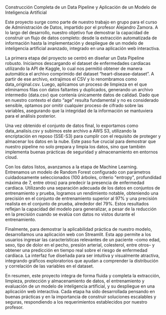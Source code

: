 Construcción Completa de un Data Pipeline y Aplicación de un Modelo de Inteligencia Artificial


Este proyecto surge como parte de nuestro trabajo en grupo para el curso de Administración de Datos, impartido por el profesor Alejandro Zamora. A lo largo del desarrollo, nuestro objetivo fue demostrar la capacidad de construir un flujo de datos completo: desde la extracción automatizada de información hasta la implementación y despliegue de un modelo de inteligencia artificial avanzado, integrado en una aplicación web interactiva.

La primera etapa del proyecto se centró en diseñar un Data Pipeline robusto. Iniciamos descargando el dataset de enfermedades cardíacas utilizando la API de Kaggle, lo cual nos permitió obtener de manera automática el archivo comprimido del dataset “heart-disease-dataset”. A partir de ese archivo, extrajimos el CSV y lo renombramos como data_original.csv. Luego, aplicamos un proceso de limpieza en el que eliminamos filas con datos faltantes y duplicados, generando un archivo intermedio (data.csv) que contenía únicamente datos de calidad. Dado que en nuestro contexto el dato “age” resulta fundamental y no es considerado sensible, optamos por omitir cualquier proceso de cifrado sobre las variables, asegurando que la integridad de la información se mantuviera para el análisis posterior.

Una vez obtenido el conjunto de datos final, lo exportamos como data_analisis.csv y subimos este archivo a AWS S3, utilizando la encriptación en reposo (SSE-S3) para cumplir con el requisito de proteger y almacenar los datos en la nube. Este paso fue crucial para demostrar que nuestro pipeline no solo prepara y limpia los datos, sino que también implementa buenas prácticas de seguridad y almacenamiento en entornos cloud.

Con los datos listos, avanzamos a la etapa de Machine Learning. Entrenamos un modelo de Random Forest configurado con parámetros cuidadosamente seleccionados (100 árboles, criterio "entropy", profundidad máxima de 7, entre otros) para predecir la presencia de enfermedad cardíaca. Utilizando una separación adecuada de los datos en conjuntos de entrenamiento y prueba, logramos un rendimiento notable, obteniendo una precisión en el conjunto de entrenamiento superior al 97% y una precisión realista en el conjunto de prueba, alrededor del 79%. Estos resultados reflejan la capacidad del modelo para generalizar, a pesar de la reducción en la precisión cuando se evalúa con datos no vistos durante el entrenamiento.

Finalmente, para demostrar la aplicabilidad práctica de nuestro modelo, desarrollamos una aplicación web con Streamlit. Esta app permite a los usuarios ingresar las características relevantes de un paciente –como edad, sexo, tipo de dolor en el pecho, presión arterial, colesterol, entre otros– y obtener una predicción en tiempo real sobre el riesgo de enfermedad cardíaca. La interfaz fue diseñada para ser intuitiva y visualmente atractiva, integrando gráficos exploratorios que ayudan a comprender la distribución y correlación de las variables en el dataset.

En resumen, este proyecto integra de forma fluida y completa la extracción, limpieza, protección y almacenamiento de datos, el entrenamiento y evaluación de un modelo de inteligencia artificial, y su despliegue en una aplicación web interactiva. Cada etapa ha sido desarrollada pensando en buenas prácticas y en la importancia de construir soluciones escalables y seguras, respondiendo a los requerimientos establecidos por nuestro profesor.
